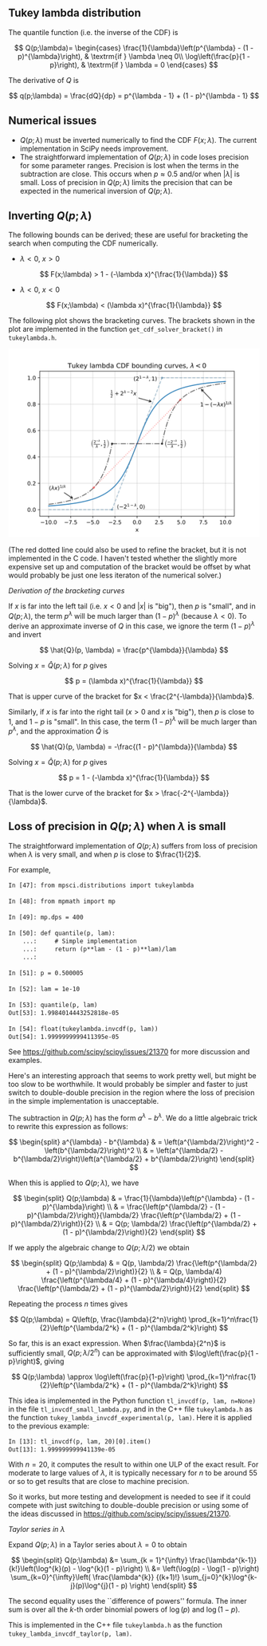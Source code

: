 Tukey lambda distribution
-------------------------

The quantile function (i.e. the inverse of the CDF) is

$$
Q(p;\lambda)= 
  \begin{cases}
    \frac{1}{\lambda}\left(p^{\lambda} - (1 - p)^{\lambda}\right),  & \textrm{if } \lambda \neq 0\\
    \log\left(\frac{p}{1 - p}\right),                               & \textrm{if } \lambda = 0
  \end{cases}
$$

The derivative of $Q$ is

$$
q(p;\lambda) = \frac{dQ}{dp} = p^{\lambda - 1} + (1 - p)^{\lambda - 1}
$$

Numerical issues
----------------
* $Q(p;\lambda)$ must be inverted numerically to find the CDF $F(x; \lambda)$.
  The current implementation in SciPy needs improvement.
* The straightforward implementation of $Q(p;\lambda)$ in code loses precision
  for some parameter ranges.  Precision is lost when the terms in the subtraction
  are close.  This occurs when $p \approx 0.5$ and/or when $|\lambda|$ is small.
  Loss of precision in $Q(p;\lambda)$ limits the precision that can be expected
  in the numerical inversion of $Q(p;\lambda)$.


Inverting $Q(p;\lambda)$
------------------------

The following bounds can be derived; these are useful for bracketing the search
when computing the CDF numerically.

* $\lambda < 0$, $x > 0$

$$
    F(x;\lambda) > 1 - (-\lambda x)^{\frac{1}{\lambda}}
$$

* $\lambda < 0$, $x < 0$

$$
    F(x;\lambda) < (\lambda x)^{\frac{1}{\lambda}}
$$

The following plot shows the bracketing curves.  The brackets shown in the
plot are implemented in the function `get_cdf_solver_bracket()` in `tukeylambda.h`.

![CDF bracketing curves](https://github.com/WarrenWeckesser/experiments/blob/main/c++/boost/tukeylambda/cdf_curves.svg)

(The red dotted line could also be used to refine the bracket, but it is
not implemented in the C code.  I haven't tested whether the slightly more
expensive set up and computation of the bracket would be offset by what
would probably be just one less iteraton of the numerical solver.)

*Derivation of the bracketing curves*

If $x$ is far into the left tail (i.e. $x < 0$ and $|x|$ is "big"), then $p$ is "small",
and in $Q(p;\lambda)$, the term $p^{\lambda}$ will be much larger than $(1 - p)^{\lambda}$ (because $\lambda < 0$).  To derive an approximate inverse of $Q$ in this case, we ignore
the term $(1 - p)^{\lambda}$ and invert

$$
  \hat{Q}(p, \lambda) = \frac{p^{\lambda}}{\lambda}
$$

Solving $x = \hat{Q}(p;\lambda)$ for $p$ gives

$$
    p = (\lambda x)^{\frac{1}{\lambda}}
$$

That is upper curve of the bracket for $x < \frac{2^{-\lambda}}{\lambda}$.

Similarly, if $x$ is far into the right tail ($x > 0$ and $x$ is "big"), then $p$
is close to $1$, and $1 - p$ is "small". In this case, the term $(1 - p)^{\lambda}$
will be much larger than $p^{\lambda}$, and the approximation $\hat{Q}$ is

$$
  \hat{Q}(p, \lambda) = -\frac{(1 - p)^{\lambda}}{\lambda}
$$

Solving $x = \hat{Q}(p;\lambda)$ for $p$ gives

$$
    p = 1 - (-\lambda x)^{\frac{1}{\lambda}}
$$

That is the lower curve of the bracket for $x > \frac{-2^{-\lambda}}{\lambda}$.


Loss of precision in $Q(p; \lambda)$ when $\lambda$ is small
------------------------------------------------------------

The straightforward implementation of $Q(p; \lambda)$ suffers
from loss of precision when $\lambda$ is very small, and when $p$ is
close to $\frac{1}{2}$.

For example,

```
In [47]: from mpsci.distributions import tukeylambda

In [48]: from mpmath import mp

In [49]: mp.dps = 400

In [50]: def quantile(p, lam):
    ...:     # Simple implementation
    ...:     return (p**lam - (1 - p)**lam)/lam
    ...: 

In [51]: p = 0.500005

In [52]: lam = 1e-10

In [53]: quantile(p, lam)
Out[53]: 1.9984014443252818e-05

In [54]: float(tukeylambda.invcdf(p, lam))
Out[54]: 1.9999999999411395e-05
```

See https://github.com/scipy/scipy/issues/21370 for more discussion
and examples.

Here's an interesting approach that seems to work pretty well,
but might be too slow to be worthwhile.  It would probably be simpler
and faster to just switch to double-double precision in the region
where the loss of precision in the simple implementation is
unacceptable.

The subtraction in $Q(p;\lambda)$ has the form $a^{\lambda} - b^{\lambda}$.
We do a little algebraic trick to rewrite this expression as follows:

$$
\begin{split}
a^{\lambda} - b^{\lambda}
  & = \left(a^{\lambda/2}\right)^2 - \left(b^{\lambda/2}\right)^2 \\
  & = \left(a^{\lambda/2} - b^{\lambda/2}\right)\left(a^{\lambda/2} + b^{\lambda/2}\right)
\end{split}
$$

When this is applied to $Q(p;\lambda)$, we have

$$
\begin{split}
Q(p;\lambda)
  & =  \frac{1}{\lambda}\left(p^{\lambda} - (1 - p)^{\lambda}\right) \\
  & = \frac{\left(p^{\lambda/2} - (1 - p)^{\lambda/2}\right)}{\lambda/2}
      \frac{\left(p^{\lambda/2} + (1 - p)^{\lambda/2}\right)}{2} \\
  & = Q(p; \lambda/2) \frac{\left(p^{\lambda/2} + (1 - p)^{\lambda/2}\right)}{2}
\end{split}
$$

If we apply the algebraic change to $Q(p; \lambda/2)$ we obtain

$$
\begin{split}
Q(p;\lambda)
  & = Q(p, \lambda/2) \frac{\left(p^{\lambda/2} + (1 - p)^{\lambda/2}\right)}{2} \\
  & = Q(p, \lambda/4) \frac{\left(p^{\lambda/4} + (1 - p)^{\lambda/4}\right)}{2}
                      \frac{\left(p^{\lambda/2} + (1 - p)^{\lambda/2}\right)}{2}
\end{split}
$$

Repeating the process $n$ times gives

$$
Q(p;\lambda)
  = Q\left(p, \frac{\lambda}{2^n}\right) \prod_{k=1}^n\frac{1}{2}\left(p^{\lambda/2^k} + (1 - p)^{\lambda/2^k}\right)
$$

So far, this is an exact expression. When $\frac{\lambda}{2^n}$ is sufficiently small,
$Q(p;\lambda/2^n)$ can be approximated with $\log\left(\frac{p}{1 - p}\right)$,
giving

$$
Q(p;\lambda) \approx 
   \log\left(\frac{p}{1-p}\right)
   \prod_{k=1}^n\frac{1}{2}\left(p^{\lambda/2^k} + (1 - p)^{\lambda/2^k}\right)
$$

This idea is implemented in the Python function `tl_invcdf(p, lam, n=None)`
in the file `tl_invcdf_small_lambda.py`, and in the C++ file `tukeylambda.h` as
the function `tukey_lambda_invcdf_experimental(p, lam)`.
Here it is applied to the previous example:

```
In [13]: tl_invcdf(p, lam, 20)[0].item()
Out[13]: 1.999999999941139e-05
```

With $n=20$, it computes the result to within one ULP of the exact result.
For moderate to large values of $\lambda$, it is typically necessary for $n$
to be around 55 or so to get results that are close to machine precision.

So it works, but more testing and development is needed to see if
it could compete with just switching to double-double precision or using
some of the ideas discussed in https://github.com/scipy/scipy/issues/21370.

*Taylor series in $\lambda$*

Expand $Q(p;\lambda)$ in a Taylor series about $\lambda = 0$ to obtain

$$
\begin{split}
Q(p;\lambda)
    &= \sum_{k = 1}^{\infty} \frac{\lambda^{k-1}}{k!}\left(\log^{k}(p) - \log^{k}(1 - p)\right) \\
    &= \left(\log(p) - \log(1 - p)\right)
        \sum_{k=0}^{\infty}\left(
                             \frac{\lambda^{k}}
                                  {(k+1)!}
                             \sum_{j=0}^{k}\log^{k-j}(p)\log^{j}(1 - p)
                           \right)
\end{split}
$$

The second equality uses the ``difference of powers'' formula.
The inner sum is over all the $k$-th order binomial powers of $\log(p)$ and $\log(1 - p)$.

This is implemented in the C++ file `tukeylambda.h` as
the function `tukey_lambda_invcdf_taylor(p, lam)`.
